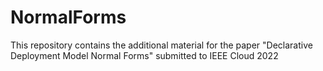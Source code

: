 # NormalForms
This repository contains the additional material for the paper "Declarative Deployment Model Normal Forms" submitted to IEEE Cloud 2022
